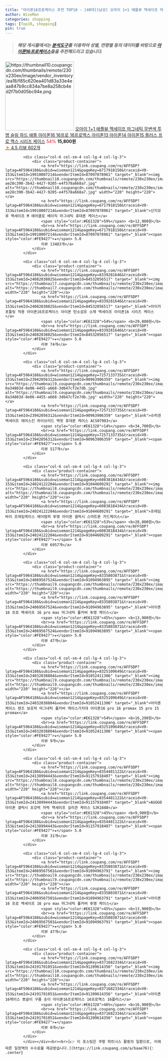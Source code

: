 ```yaml
---
title: "아이폰16프로케이스 추천 TOP10 - [40대][남성] 오마이 1+1 애플뷰 맥세이프 마그네틱 무변색 투명 슬림 하드 애플 아이폰16 16프로 16프로맥스 아이폰13 아이폰14 아"
author: WiseMan
categories: shopping
tags: [Top10, shopping]
pin: true
---
```


> ##### 해당 게시물에서는 [**분석도구**](https://itemscout.io/)를 이용하여 **성별**, **연령별** 등의 데이터를 바탕으로 [**아이폰16프로케이스**](https://link.coupang.com/a/baae76)들을 추천해드리고 있습니다.
<div class="container"><div class="row">
            <div class="col-6 col-sm-4 col-lg-4 col-lg-3">
                <div class="product-container">
                    <a href="https://link.coupang.com/re/AFFSDP?lptag=AF5964186&subid=wiseman1214&pageKey=7646401003&traceid=V0-153&itemId=24068526673&vendorItemId=91088283980" target="_blank"><img src="https://thumbnail10.coupangcdn.com/thumbnails/remote/230x230ex/image/vendor_inventory/ea18/f85c620ea401d83a33e4eaa847b9cc834a7be8a258cb4ed2f7b0d05bc94e.png" alt="https://thumbnail10.coupangcdn.com/thumbnails/remote/230x230ex/image/vendor_inventory/ea18/f85c620ea401d83a33e4eaa847b9cc834a7be8a258cb4ed2f7b0d05bc94e.png" width="220" height="220"></a>
                    <a href="https://link.coupang.com/re/AFFSDP?lptag=AF5964186&subid=wiseman1214&pageKey=7646401003&traceid=V0-153&itemId=24068526673&vendorItemId=91088283980" target="_blank">오마이 1+1 애플뷰 맥세이프 마그네틱 무변색 투명 슬림 하드 애플 아이폰16 16프로 16프로맥스 아이폰13 아이폰14 아이폰15 플러스 프로 맥스 시리즈 케이스</a>
                    <span style="color:#E61328">54%</span> <b>15,800원</b>
                    <br><a href="https://link.coupang.com/re/AFFSDP?lptag=AF5964186&subid=wiseman1214&pageKey=7646401003&traceid=V0-153&itemId=24068526673&vendorItemId=91088283980" target="_blank"><span style="color:#FE9427">★</span> 4.5
                    리뷰 602개</a>
                </div>
            </div>
            
            <div class="col-6 col-sm-4 col-lg-4 col-lg-3">
                <div class="product-container">
                    <a href="https://link.coupang.com/re/AFFSDP?lptag=AF5964186&subid=wiseman1214&pageKey=6717918150&traceid=V0-153&itemId=19910007214&vendorItemId=87097078961" target="_blank"><img src="https://thumbnail10.coupangcdn.com/thumbnails/remote/230x230ex/image/retail/images/1754208124797855-ae28c390-3b42-4427-9205-e4f578a668a7.jpg" alt="https://thumbnail10.coupangcdn.com/thumbnails/remote/230x230ex/image/retail/images/1754208124797855-ae28c390-3b42-4427-9205-e4f578a668a7.jpg" width="220" height="220"></a>
                    <a href="https://link.coupang.com/re/AFFSDP?lptag=AF5964186&subid=wiseman1214&pageKey=6717918150&traceid=V0-153&itemId=19910007214&vendorItemId=87097078961" target="_blank">신지모루 맥세이프 M 에어클로 베이직 마그네틱 휴대폰 케이스</a>
                    <span style="color:#E61328">59%</span> <b>12,900원</b>
                    <br><a href="https://link.coupang.com/re/AFFSDP?lptag=AF5964186&subid=wiseman1214&pageKey=6717918150&traceid=V0-153&itemId=19910007214&vendorItemId=87097078961" target="_blank"><span style="color:#FE9427">★</span> 5.0
                    리뷰 13483개</a>
                </div>
            </div>
            
            <div class="col-6 col-sm-4 col-lg-4 col-lg-3">
                <div class="product-container">
                    <a href="https://link.coupang.com/re/AFFSDP?lptag=AF5964186&subid=wiseman1214&pageKey=8339281646&traceid=V0-153&itemId=24082038025&vendorItemId=84532056517" target="_blank"><img src="https://thumbnail7.coupangcdn.com/thumbnails/remote/230x230ex/image/vendor_inventory/3006/c1776d95beb5c6f22681c9658d175433c2d72d03eca25192e76235866b75.jpg" alt="https://thumbnail7.coupangcdn.com/thumbnails/remote/230x230ex/image/vendor_inventory/3006/c1776d95beb5c6f22681c9658d175433c2d72d03eca25192e76235866b75.jpg" width="220" height="220"></a>
                    <a href="https://link.coupang.com/re/AFFSDP?lptag=AF5964186&subid=wiseman1214&pageKey=8339281646&traceid=V0-153&itemId=24082038025&vendorItemId=84532056517" target="_blank">아이카포틀링 적용 아이폰16프로케이스 아이폰 탄소섬유 소재 맥세이프 아이폰16 시리즈 케이스</a>
                    <span style="color:#E61328">54%</span> <b>29,800원</b>
                    <br><a href="https://link.coupang.com/re/AFFSDP?lptag=AF5964186&subid=wiseman1214&pageKey=8339281646&traceid=V0-153&itemId=24082038025&vendorItemId=84532056517" target="_blank"><span style="color:#FE9427">★</span> 5.0
                    리뷰 74개</a>
                </div>
            </div>
            
            <div class="col-6 col-sm-4 col-lg-4 col-lg-3">
                <div class="product-container">
                    <a href="https://link.coupang.com/re/AFFSDP?lptag=AF5964186&subid=wiseman1214&pageKey=7257133735&traceid=V0-153&itemId=23942056312&vendorItemId=90963906359" target="_blank"><img src="https://thumbnail9.coupangcdn.com/thumbnails/remote/230x230ex/image/retail/images/324384193907639-0a34803d-8e06-4455-a668-3d647cf2e7db.jpg" alt="https://thumbnail9.coupangcdn.com/thumbnails/remote/230x230ex/image/retail/images/324384193907639-0a34803d-8e06-4455-a668-3d647cf2e7db.jpg" width="220" height="220"></a>
                    <a href="https://link.coupang.com/re/AFFSDP?lptag=AF5964186&subid=wiseman1214&pageKey=7257133735&traceid=V0-153&itemId=23942056312&vendorItemId=90963906359" target="_blank">슈피겐 맥세이프 에어스킨 하이브리드 맥핏 휴대폰 케이스 ACS07983</a>
                    <span style="color:#E61328">14%</span> <b>34,700원</b>
                    <br><a href="https://link.coupang.com/re/AFFSDP?lptag=AF5964186&subid=wiseman1214&pageKey=7257133735&traceid=V0-153&itemId=23942056312&vendorItemId=90963906359" target="_blank"><span style="color:#FE9427">★</span> 5.0
                    리뷰 517개</a>
                </div>
            </div>
            
            <div class="col-6 col-sm-4 col-lg-4 col-lg-3">
                <div class="product-container">
                    <a href="https://link.coupang.com/re/AFFSDP?lptag=AF5964186&subid=wiseman1214&pageKey=6083818434&traceid=V0-153&itemId=24024122204&vendorItemId=91044609291" target="_blank"><img src="https://thumbnail8.coupangcdn.com/thumbnails/remote/230x230ex/image/vendor_inventory/f4f0/e75a03679b938673110ddfb24f57dfd9431056355e17b8b1daee1cb29aab.jpg" alt="https://thumbnail8.coupangcdn.com/thumbnails/remote/230x230ex/image/vendor_inventory/f4f0/e75a03679b938673110ddfb24f57dfd9431056355e17b8b1daee1cb29aab.jpg" width="220" height="220"></a>
                    <a href="https://link.coupang.com/re/AFFSDP?lptag=AF5964186&subid=wiseman1214&pageKey=6083818434&traceid=V0-153&itemId=24024122204&vendorItemId=91044609291" target="_blank">프레임바이 프레임케이스 에어범퍼 투명 아이폰 갤럭시 스마트폰 카드케이스</a>
                    <span style="color:#E61328">53%</span> <b>28,000원</b>
                    <br><a href="https://link.coupang.com/re/AFFSDP?lptag=AF5964186&subid=wiseman1214&pageKey=6083818434&traceid=V0-153&itemId=24024122204&vendorItemId=91044609291" target="_blank"><span style="color:#FE9427">★</span> 5.0
                    리뷰 6957개</a>
                </div>
            </div>
            
            <div class="col-6 col-sm-4 col-lg-4 col-lg-3">
                <div class="product-container">
                    <a href="https://link.coupang.com/re/AFFSDP?lptag=AF5964186&subid=wiseman1214&pageKey=8335803871&traceid=V0-153&itemId=24069567524&vendorItemId=91094963895" target="_blank"><img src="https://thumbnail9.coupangcdn.com/thumbnails/remote/230x230ex/image/vendor_inventory/d6ee/9df77e06e0dd4b92425b4190c2c457c0c0fe5e34e2f052ff12a0633cd0bb.jpg" alt="https://thumbnail9.coupangcdn.com/thumbnails/remote/230x230ex/image/vendor_inventory/d6ee/9df77e06e0dd4b92425b4190c2c457c0c0fe5e34e2f052ff12a0633cd0bb.jpg" width="220" height="220"></a>
                    <a href="https://link.coupang.com/re/AFFSDP?lptag=AF5964186&subid=wiseman1214&pageKey=8335803871&traceid=V0-153&itemId=24069567524&vendorItemId=91094963895" target="_blank">아이폰 16 프로 맥세이프 16 pro max 마그네틱 풀커버 투명 케이스</a>
                    <span style="color:#E61328">45%</span> <b>13,900원</b>
                    <br><a href="https://link.coupang.com/re/AFFSDP?lptag=AF5964186&subid=wiseman1214&pageKey=8335803871&traceid=V0-153&itemId=24069567524&vendorItemId=91094963895" target="_blank"><span style="color:#FE9427">★</span> 5.0
                    리뷰 47개</a>
                </div>
            </div>
            
            <div class="col-6 col-sm-4 col-lg-4 col-lg-3">
                <div class="product-container">
                    <a href="https://link.coupang.com/re/AFFSDP?lptag=AF5964186&subid=wiseman1214&pageKey=8325109649&traceid=V0-153&itemId=24032038804&vendorItemId=91052411306" target="_blank"><img src="https://thumbnail9.coupangcdn.com/thumbnails/remote/230x230ex/image/vendor_inventory/a933/36a36a029acf1081fd062869060cf71e8042df910e28b8f92486d888a6a4.jpg" alt="https://thumbnail9.coupangcdn.com/thumbnails/remote/230x230ex/image/vendor_inventory/a933/36a36a029acf1081fd062869060cf71e8042df910e28b8f92486d888a6a4.jpg" width="220" height="220"></a>
                    <a href="https://link.coupang.com/re/AFFSDP?lptag=AF5964186&subid=wiseman1214&pageKey=8325109649&traceid=V0-153&itemId=24032038804&vendorItemId=91052411306" target="_blank">아이폰 케이스 렌즈 보호막 마그네틱 풀커버 케이스거치대 아이폰16 pro 16 promax 15 pro 15 promax</a>
                    <span style="color:#E61328">54%</span> <b>16,290원</b>
                    <br><a href="https://link.coupang.com/re/AFFSDP?lptag=AF5964186&subid=wiseman1214&pageKey=8325109649&traceid=V0-153&itemId=24032038804&vendorItemId=91052411306" target="_blank"><span style="color:#FE9427">★</span> 5.0
                    리뷰 9개</a>
                </div>
            </div>
            
            <div class="col-6 col-sm-4 col-lg-4 col-lg-3">
                <div class="product-container">
                    <a href="https://link.coupang.com/re/AFFSDP?lptag=AF5964186&subid=wiseman1214&pageKey=8354481122&traceid=V0-153&itemId=24138994443&vendorItemId=91157918407" target="_blank"><img src="https://thumbnail8.coupangcdn.com/thumbnails/remote/230x230ex/image/vendor_inventory/e0c3/7d497ffcee8e2ce132a6f4fe32d405396635122ed270ab1b803bf5507494.jpg" alt="https://thumbnail8.coupangcdn.com/thumbnails/remote/230x230ex/image/vendor_inventory/e0c3/7d497ffcee8e2ce132a6f4fe32d405396635122ed270ab1b803bf5507494.jpg" width="220" height="220"></a>
                    <a href="https://link.coupang.com/re/AFFSDP?lptag=AF5964186&subid=wiseman1214&pageKey=8354481122&traceid=V0-153&itemId=24138994443&vendorItemId=91157918407" target="_blank">AUGGO 아이폰 갤럭시 초강력 자력 맥세이프 실리콘 케이스 SJK1688</a>
                    <span style="color:#E61328">45%</span> <b>9,900원</b>
                    <br><a href="https://link.coupang.com/re/AFFSDP?lptag=AF5964186&subid=wiseman1214&pageKey=8354481122&traceid=V0-153&itemId=24138994443&vendorItemId=91157918407" target="_blank"><span style="color:#FE9427">★</span> 5.0
                    리뷰 31개</a>
                </div>
            </div>
            
            <div class="col-6 col-sm-4 col-lg-4 col-lg-3">
                <div class="product-container">
                    <a href="https://link.coupang.com/re/AFFSDP?lptag=AF5964186&subid=wiseman1214&pageKey=8335803871&traceid=V0-153&itemId=24069567501&vendorItemId=91094963791" target="_blank"><img src="https://thumbnail9.coupangcdn.com/thumbnails/remote/230x230ex/image/vendor_inventory/3dbb/1b65c19ce0c44857c00752e920009c6a057ca66344050f680f379819877e.jpg" alt="https://thumbnail9.coupangcdn.com/thumbnails/remote/230x230ex/image/vendor_inventory/3dbb/1b65c19ce0c44857c00752e920009c6a057ca66344050f680f379819877e.jpg" width="220" height="220"></a>
                    <a href="https://link.coupang.com/re/AFFSDP?lptag=AF5964186&subid=wiseman1214&pageKey=8335803871&traceid=V0-153&itemId=24069567501&vendorItemId=91094963791" target="_blank">아이폰 16 프로 맥세이프 16 pro max 마그네틱 풀커버 투명 케이스</a>
                    <span style="color:#E61328">45%</span> <b>13,900원</b>
                    <br><a href="https://link.coupang.com/re/AFFSDP?lptag=AF5964186&subid=wiseman1214&pageKey=8335803871&traceid=V0-153&itemId=24069567501&vendorItemId=91094963791" target="_blank"><span style="color:#FE9427">★</span> 5.0
                    리뷰 47개</a>
                </div>
            </div>
            
            <div class="col-6 col-sm-4 col-lg-4 col-lg-3">
                <div class="product-container">
                    <a href="https://link.coupang.com/re/AFFSDP?lptag=AF5964186&subid=wiseman1214&pageKey=8371682334&traceid=V0-153&itemId=24191701051&vendorItemId=91209614356" target="_blank"><img src="https://thumbnail10.coupangcdn.com/thumbnails/remote/230x230ex/image/vendor_inventory/4e15/e39a94085d13bd1dc1f081439cdd50445a3191b3638b2acc67607e2ef344.jpg" alt="https://thumbnail10.coupangcdn.com/thumbnails/remote/230x230ex/image/vendor_inventory/4e15/e39a94085d13bd1dc1f081439cdd50445a3191b3638b2acc67607e2ef344.jpg" width="220" height="220"></a>
                    <a href="https://link.coupang.com/re/AFFSDP?lptag=AF5964186&subid=wiseman1214&pageKey=8371682334&traceid=V0-153&itemId=24191701051&vendorItemId=91209614356" target="_blank">아이폰16케이스 뽀글이 구름 송이 아이폰16프로케이스 16프로맥스 16플러스</a>
                    <span style="color:#E61328">46%</span> <b>16,900원</b>
                    <br><a href="https://link.coupang.com/re/AFFSDP?lptag=AF5964186&subid=wiseman1214&pageKey=8371682334&traceid=V0-153&itemId=24191701051&vendorItemId=91209614356" target="_blank"><span style="color:#FE9427">★</span> 
                    리뷰 0개</a>
                </div>
            </div>
            </div></div><br><br>[👉 이 포스팅은 쿠팡 파트너스 활동의 일환으로, 이에 따른 일정액의 수수료를 제공받습니다.](https://link.coupang.com/a/baae76){: .center}